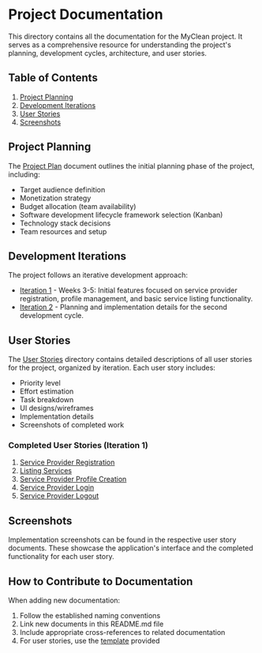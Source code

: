 # Project Documentation

This directory contains all the documentation for the MyClean project. It serves as a comprehensive resource for understanding the project's planning, development cycles, architecture, and user stories.

## Table of Contents

1. [Project Planning](#project-planning)
2. [Development Iterations](#development-iterations)
3. [User Stories](#user-stories)
4. [Screenshots](#screenshots)

## Project Planning

The [Project Plan](project_plan.md) document outlines the initial planning phase of the project, including:

- Target audience definition
- Monetization strategy
- Budget allocation (team availability)
- Software development lifecycle framework selection (Kanban)
- Technology stack decisions
- Team resources and setup

## Development Iterations

The project follows an iterative development approach:

- [Iteration 1](iteration_1.md) - Weeks 3-5: Initial features focused on service provider registration, profile management, and basic service listing functionality.
- [Iteration 2](iteration_2.md) - Planning and implementation details for the second development cycle.

## User Stories

The [User Stories](user_stories/README.md) directory contains detailed descriptions of all user stories for the project, organized by iteration. Each user story includes:

- Priority level
- Effort estimation
- Task breakdown
- UI designs/wireframes
- Implementation details
- Screenshots of completed work

### Completed User Stories (Iteration 1)

1. [Service Provider Registration](user_stories/iter1_us_01_sp_register.md)
2. [Listing Services](user_stories/iter1_us_02_client_list_of_services.md)
3. [Service Provider Profile Creation](user_stories/iter1_us_03_sp_create_profile.md)
4. [Service Provider Login](user_stories/iter1_us_04_sp_login.md)
5. [Service Provider Logout](user_stories/iter1_us_05_sp_logout.md)

## Screenshots

Implementation screenshots can be found in the respective user story documents. These showcase the application's interface and the completed functionality for each user story.

## How to Contribute to Documentation

When adding new documentation:
1. Follow the established naming conventions
2. Link new documents in this README.md file
3. Include appropriate cross-references to related documentation
4. For user stories, use the [template](user_stories/template.md) provided
